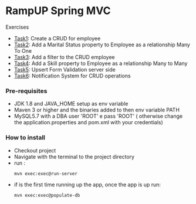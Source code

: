 # RampUP Spring MVC
Exercises
 - [Task1](https://github.com/Ax1om/ramp-up-springmvc/commit/d72b640f7412bae499724461612155f22cfe04e3): Create a CRUD for employee
 - [Task2](https://github.com/Ax1om/ramp-up-springmvc/commit/c7f7990176861bb9100761db2bf4aeb6c1a0e834): Add a Marital Status property to Employee as a relationship Many To One
 - [Task3](https://github.com/Ax1om/ramp-up-springmvc/commit/69c9b6a31b392bef91e1883b1bf2598324fea298): Add a filter to the CRUD employee
 - [Task4](https://github.com/Ax1om/ramp-up-springmvc/commit/522842bd8774cbfa114a6f1502bf7e14ddde6045): Add a Skill property to Employee as a relationship Many to Many
 - [Task5](https://github.com/Ax1om/ramp-up-springmvc/commit/140d3b8ecdd897ca6f8151afd14a7f8c96c4f1e8): Upsert Form Validation server side
 - [Task6](https://github.com/Ax1om/ramp-up-springmvc/commit/0a0b4729587cc23a1ff8860668efabd4e12cad43): Notification System for CRUD operations
 
 
### Pre-requisites

  - JDK 1.8 and JAVA_HOME setup as env variable
  - Maven 3 or higher and the binaries added to then env variable PATH
  - MySQL5.7 with a DBA user 'ROOT' e pass 'ROOT' ( otherwise change the application.properties and pom.xml with your credentials)
  
### How to install

 - Checkout project
 - Navigate with the terminal to the project directory
 - run : 
    ```
    mvn exec:exec@run-server
    ```
 - if is the first time running up the app, once the app is up run: 
    ```
    mvn exec:exec@populate-db 
    ```
    